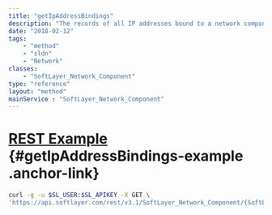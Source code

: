 ```yaml
---
title: "getIpAddressBindings"
description: "The records of all IP addresses bound to a network component."
date: "2018-02-12"
tags:
    - "method"
    - "sldn"
    - "Network"
classes:
    - "SoftLayer_Network_Component"
type: "reference"
layout: "method"
mainService : "SoftLayer_Network_Component"
---
```


# [REST Example](#getIpAddressBindings-example) <a href="/article/rest/"><i class="fas fa-question"></i></a> {#getIpAddressBindings-example .anchor-link} 
```bash
curl -g -u $SL_USER:$SL_APIKEY -X GET \
'https://api.softlayer.com/rest/v3.1/SoftLayer_Network_Component/{SoftLayer_Network_ComponentID}/getIpAddressBindings'
```
